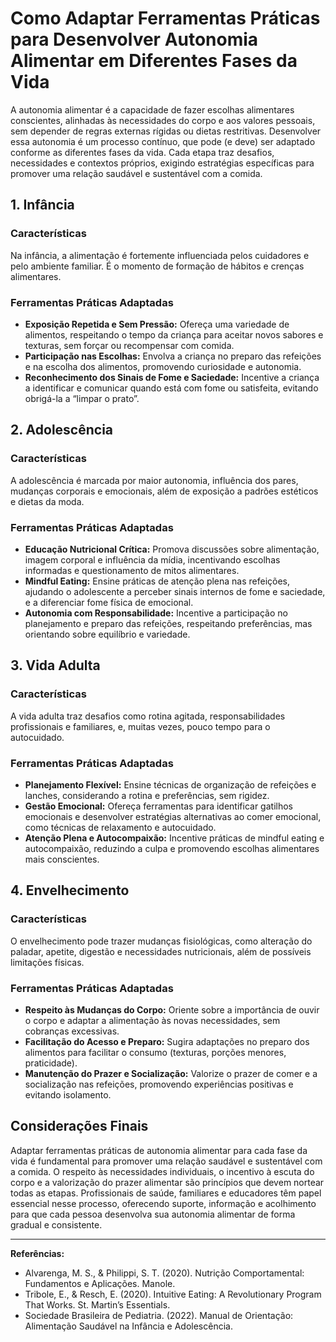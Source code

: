 
# Como Adaptar Ferramentas Práticas para Desenvolver Autonomia Alimentar em Diferentes Fases da Vida

A autonomia alimentar é a capacidade de fazer escolhas alimentares conscientes, alinhadas às necessidades do corpo e aos valores pessoais, sem depender de regras externas rígidas ou dietas restritivas. Desenvolver essa autonomia é um processo contínuo, que pode (e deve) ser adaptado conforme as diferentes fases da vida. Cada etapa traz desafios, necessidades e contextos próprios, exigindo estratégias específicas para promover uma relação saudável e sustentável com a comida.

## 1. Infância

### Características
Na infância, a alimentação é fortemente influenciada pelos cuidadores e pelo ambiente familiar. É o momento de formação de hábitos e crenças alimentares.

### Ferramentas Práticas Adaptadas
- **Exposição Repetida e Sem Pressão:** Ofereça uma variedade de alimentos, respeitando o tempo da criança para aceitar novos sabores e texturas, sem forçar ou recompensar com comida.
- **Participação nas Escolhas:** Envolva a criança no preparo das refeições e na escolha dos alimentos, promovendo curiosidade e autonomia.
- **Reconhecimento dos Sinais de Fome e Saciedade:** Incentive a criança a identificar e comunicar quando está com fome ou satisfeita, evitando obrigá-la a “limpar o prato”.

## 2. Adolescência

### Características
A adolescência é marcada por maior autonomia, influência dos pares, mudanças corporais e emocionais, além de exposição a padrões estéticos e dietas da moda.

### Ferramentas Práticas Adaptadas
- **Educação Nutricional Crítica:** Promova discussões sobre alimentação, imagem corporal e influência da mídia, incentivando escolhas informadas e questionamento de mitos alimentares.
- **Mindful Eating:** Ensine práticas de atenção plena nas refeições, ajudando o adolescente a perceber sinais internos de fome e saciedade, e a diferenciar fome física de emocional.
- **Autonomia com Responsabilidade:** Incentive a participação no planejamento e preparo das refeições, respeitando preferências, mas orientando sobre equilíbrio e variedade.

## 3. Vida Adulta

### Características
A vida adulta traz desafios como rotina agitada, responsabilidades profissionais e familiares, e, muitas vezes, pouco tempo para o autocuidado.

### Ferramentas Práticas Adaptadas
- **Planejamento Flexível:** Ensine técnicas de organização de refeições e lanches, considerando a rotina e preferências, sem rigidez.
- **Gestão Emocional:** Ofereça ferramentas para identificar gatilhos emocionais e desenvolver estratégias alternativas ao comer emocional, como técnicas de relaxamento e autocuidado.
- **Atenção Plena e Autocompaixão:** Incentive práticas de mindful eating e autocompaixão, reduzindo a culpa e promovendo escolhas alimentares mais conscientes.

## 4. Envelhecimento

### Características
O envelhecimento pode trazer mudanças fisiológicas, como alteração do paladar, apetite, digestão e necessidades nutricionais, além de possíveis limitações físicas.

### Ferramentas Práticas Adaptadas
- **Respeito às Mudanças do Corpo:** Oriente sobre a importância de ouvir o corpo e adaptar a alimentação às novas necessidades, sem cobranças excessivas.
- **Facilitação do Acesso e Preparo:** Sugira adaptações no preparo dos alimentos para facilitar o consumo (texturas, porções menores, praticidade).
- **Manutenção do Prazer e Socialização:** Valorize o prazer de comer e a socialização nas refeições, promovendo experiências positivas e evitando isolamento.

## Considerações Finais

Adaptar ferramentas práticas de autonomia alimentar para cada fase da vida é fundamental para promover uma relação saudável e sustentável com a comida. O respeito às necessidades individuais, o incentivo à escuta do corpo e a valorização do prazer alimentar são princípios que devem nortear todas as etapas. Profissionais de saúde, familiares e educadores têm papel essencial nesse processo, oferecendo suporte, informação e acolhimento para que cada pessoa desenvolva sua autonomia alimentar de forma gradual e consistente.

___

**Referências:**
- Alvarenga, M. S., & Philippi, S. T. (2020). Nutrição Comportamental: Fundamentos e Aplicações. Manole.
- Tribole, E., & Resch, E. (2020). Intuitive Eating: A Revolutionary Program That Works. St. Martin’s Essentials.
- Sociedade Brasileira de Pediatria. (2022). Manual de Orientação: Alimentação Saudável na Infância e Adolescência.
```
